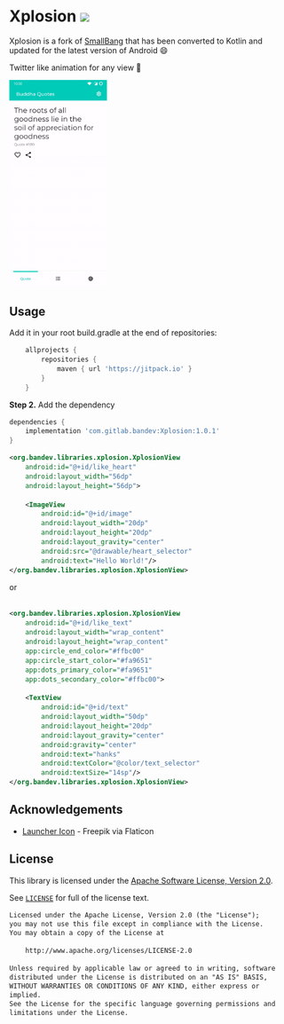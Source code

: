 # Xplosion [![](https://jitpack.io/v/com.gitlab.bandev/Xplosion.svg)](https://jitpack.io/#com.gitlab.bandev/Xplosion)

Xplosion is a fork of [SmallBang](https://github.com/hanks-zyh/SmallBang) that has been converted to Kotlin and updated for the latest version of Android :smile:

Twitter like animation for any view :heartbeat:

<img src="screenshots/demo.gif" width="35%" /> 

## Usage

Add it in your root build.gradle at the end of repositories:
```groovy
	allprojects {
		repositories {
			maven { url 'https://jitpack.io' }
		}
	}
```

**Step 2.** Add the dependency
```groovy
dependencies {
    implementation 'com.gitlab.bandev:Xplosion:1.0.1'
}
```

```xml
<org.bandev.libraries.xplosion.XplosionView
    android:id="@+id/like_heart"
    android:layout_width="56dp"
    android:layout_height="56dp">

    <ImageView
        android:id="@+id/image"
        android:layout_width="20dp"
        android:layout_height="20dp"
        android:layout_gravity="center"
        android:src="@drawable/heart_selector"
        android:text="Hello World!"/>
</org.bandev.libraries.xplosion.XplosionView>
```
or

```xml

<org.bandev.libraries.xplosion.XplosionView
    android:id="@+id/like_text"
    android:layout_width="wrap_content"
    android:layout_height="wrap_content"
    app:circle_end_color="#ffbc00"
    app:circle_start_color="#fa9651"
    app:dots_primary_color="#fa9651"
    app:dots_secondary_color="#ffbc00">

    <TextView
        android:id="@+id/text"
        android:layout_width="50dp"
        android:layout_height="20dp"
        android:layout_gravity="center"
        android:gravity="center"
        android:text="hanks"
        android:textColor="@color/text_selector"
        android:textSize="14sp"/>
</org.bandev.libraries.xplosion.XplosionView>
```

## Acknowledgements

- [Launcher Icon](https://www.flaticon.com/authors/freepik) - Freepik via Flaticon

## License

This library is licensed under the [Apache Software License, Version 2.0](http://www.apache.org/licenses/LICENSE-2.0).

See [`LICENSE`](LICENSE) for full of the license text.

    Licensed under the Apache License, Version 2.0 (the "License");
    you may not use this file except in compliance with the License.
    You may obtain a copy of the License at

        http://www.apache.org/licenses/LICENSE-2.0

    Unless required by applicable law or agreed to in writing, software
    distributed under the License is distributed on an "AS IS" BASIS,
    WITHOUT WARRANTIES OR CONDITIONS OF ANY KIND, either express or implied.
    See the License for the specific language governing permissions and
    limitations under the License.
